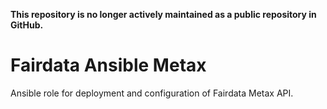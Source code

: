 **This repository is no longer actively maintained as a public repository in GitHub.**

# Fairdata Ansible Metax

Ansible role for deployment and configuration of Fairdata Metax API.

